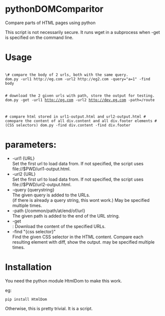 # pythonDOMComparitor

Compare parts of HTML pages using python

This script is not necessarily secure. It runs wget in a subprocess when -get is specified on the command line.

# Usage

<code>
\# compare the body of 2 urls, both with the same query.
dom.py -url1 http://eg.com -url2 http://eg2.com -query="a=1" -find body

\# download the 2 given urls with path, store the output for testing.
dom.py -get -url1 http://eg.com -url2 http://dev.eg.com -path=/route

\# compare html stored in url1-output.html and url2-output.html
\# comopare the content of all div.content and all div.footer elements
\# (CSS selectors)
dom.py -find div.content -find div.footer
</code>

# parameters:

* -url1 {URL}<br/>
  Set the first url to load data from. If not specified, the script uses<br/>
  file://$PWD/url1-output.html.
* -url2 {URL}<br/>
  Set the first url to load data from. If not specified, the script uses
  file://$PWD/url2-output.html.
* -query {querystring}<br/>
  The given query is added to the URLs.<br/>
  (if there is already a query string, this wont work.)
  May be specified multiple times.
* -path {/common/path/at/end/of/url}<br/>
  The given path is added to the end of the URL string.
* -get<br/>
: Download the content of the specified URLs.
* -find "{css selector}"<br/>
  Find the given CSS selector in the HTML content. Compare each resulting element with diff, show the output.
  may be specified multiple times.

# Installation

You need the python module HtmlDom to make this work.

eg:
```
pip install HtmlDom
```

Otherwise, this is pretty trivial. It is a script.

